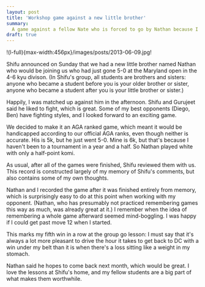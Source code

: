 ```yaml
---
layout: post
title: 'Workshop game against a new little brother'
summary:
  A game against a fellow Nate who is forced to go by Nathan because I got here first, dammit.
draft: true
---
```


!(l-full){max-width:456px}/images/posts/2013-06-09.jpg!

Shifu announced on Sunday that we had a new little brother named Nathan who would be joining us who had just gone 5-0 at the Maryland open in the 4-6 kyu divison. (In Shifu's group, all students are brothers and sisters: anyone who became a student before you is your older brother or sister, anyone who became a student after you is your little brother or sister.)

Happily, I was matched up against him in the afternoon. Shifu and Gurujeet said he liked to fight, which is great. Some of my best opponents (Diego, Ben) have fighting styles, and I looked forward to an exciting game.

We decided to make it an AGA ranked game, which meant it would be handicapped according to our official AGA ranks, even though neither is accurate. His is 5k, but he just went 5-0. Mine is 6k, but that's because I haven't been to a tournament in a year and a half. So Nathan played white with only a half-point komi.

As usual, after all of the games were finished, Shifu reviewed them with us. This record is constructed largely of my memory of Shifu's comments, but also contains some of my own thoughts.

<div class="eidogo-player-auto" sgf="/sgf/2013-06-09.sgf"></div>

Nathan and I recorded the game after it was finished entirely from memory, which is surprisingly easy to do at this point when working with my opponent. (Nathan, who has presumably not practiced remembering games this way as much, was already great at it.) I remember when the idea of remembering a whole game afterward seemed mind-boggling. I was happy if I could get past move 12 when I started.

This marks my fifth win in a row at the group go lesson: I must say that it's always a lot more pleasant to drive the hour it takes to get back to DC with a win under my belt than it is when there's a loss sitting like a weight in my stomach.

Nathan said he hopes to come back next month, which would be great. I love the lessons at Shifu's home, and my fellow students are a big part of what makes them worthwhile.
